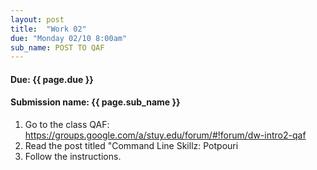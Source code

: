 ```yaml
---
layout: post
title:  "Work 02"
due: "Monday 02/10 8:00am"
sub_name: POST TO QAF
---
```


#### Due: {{ page.due }}

#### Submission name: {{ page.sub_name }}

1. Go to the class QAF: <https://groups.google.com/a/stuy.edu/forum/#!forum/dw-intro2-qaf>
2. Read the post titled "Command Line Skillz: Potpouri
3. Follow the instructions.
